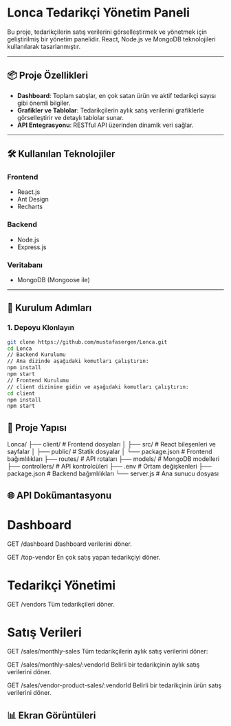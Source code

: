 # Lonca Tedarikçi Yönetim Paneli

Bu proje, tedarikçilerin satış verilerini görselleştirmek ve yönetmek için geliştirilmiş bir yönetim panelidir. React, Node.js ve MongoDB teknolojileri kullanılarak tasarlanmıştır.

---

## 📦 Proje Özellikleri

- **Dashboard**: Toplam satışlar, en çok satan ürün ve aktif tedarikçi sayısı gibi önemli bilgiler.
- **Grafikler ve Tablolar**: Tedarikçilerin aylık satış verilerini grafiklerle görselleştirir ve detaylı tablolar sunar.
- **API Entegrasyonu**: RESTful API üzerinden dinamik veri sağlar.

---

## 🛠️ Kullanılan Teknolojiler

### **Frontend**
- React.js
- Ant Design
- Recharts

### **Backend**
- Node.js
- Express.js

### **Veritabanı**
- MongoDB (Mongoose ile)

---

## 🚀 Kurulum Adımları

### 1. Depoyu Klonlayın
```bash
git clone https://github.com/mustafasergen/Lonca.git
cd Lonca
// Backend Kurulumu
// Ana dizinde aşağıdaki komutları çalıştırın:
npm install
npm start
// Frontend Kurulumu
// client dizinine gidin ve aşağıdaki komutları çalıştırın:
cd client
npm install
npm start
```
## 📂 Proje Yapısı
Lonca/
├── client/               # Frontend dosyaları
│   ├── src/              # React bileşenleri ve sayfalar
│   ├── public/           # Statik dosyalar
│   └── package.json      # Frontend bağımlılıkları
├── routes/               # API rotaları
├── models/               # MongoDB modelleri
├── controllers/          # API kontrolcüleri
├── .env                  # Ortam değişkenleri
├── package.json          # Backend bağımlılıkları
└── server.js             # Ana sunucu dosyası

##  🌐 API Dokümantasyonu
# Dashboard
GET /dashboard
Dashboard verilerini döner.

GET /top-vendor
En çok satış yapan tedarikçiyi döner.

# Tedarikçi Yönetimi
GET /vendors
Tüm tedarikçileri döner.

# Satış Verileri
GET /sales/monthly-sales
Tüm tedarikçilerin aylık satış verilerini döner:

GET /sales/monthly-sales/:vendorId
Belirli bir tedarikçinin aylık satış verilerini döner.

GET /sales/vendor-product-sales/:vendorId
Belirli bir tedarikçinin ürün satış verilerini döner.

## 📊 Ekran Görüntüleri





